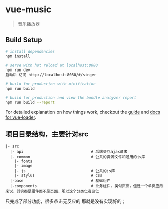 # vue-music

> 音乐播放器

## Build Setup

``` bash
# install dependencies
npm install

# serve with hot reload at localhost:8080
npm run dev
启动后 访问 http://localhost:8080/#/singer

# build for production with minification
npm run build

# build for production and view the bundle analyzer report
npm run build --report
```

For detailed explanation on how things work, checkout the [guide](http://vuejs-templates.github.io/webpack/) and [docs for vue-loader](http://vuejs.github.io/vue-loader).

## 项目目录结构，主要针对src
```
|- src
  |- api                              # 后端交互ajax请求
  |- common                           # 公共的资源文件和通用的js库
    |- fonts
    |- image
    |- js                             # 公共的js库
    |- stylus                         # css
  |-base                              # 基础组件
  |-components                        # 业务组件，类似页面，但是一个单页应用来说，其实都是组件而不是页面，所以这个分类仁者见仁
```

只完成了部分功能，很多点击无反应的 那就是没有实现好的；
